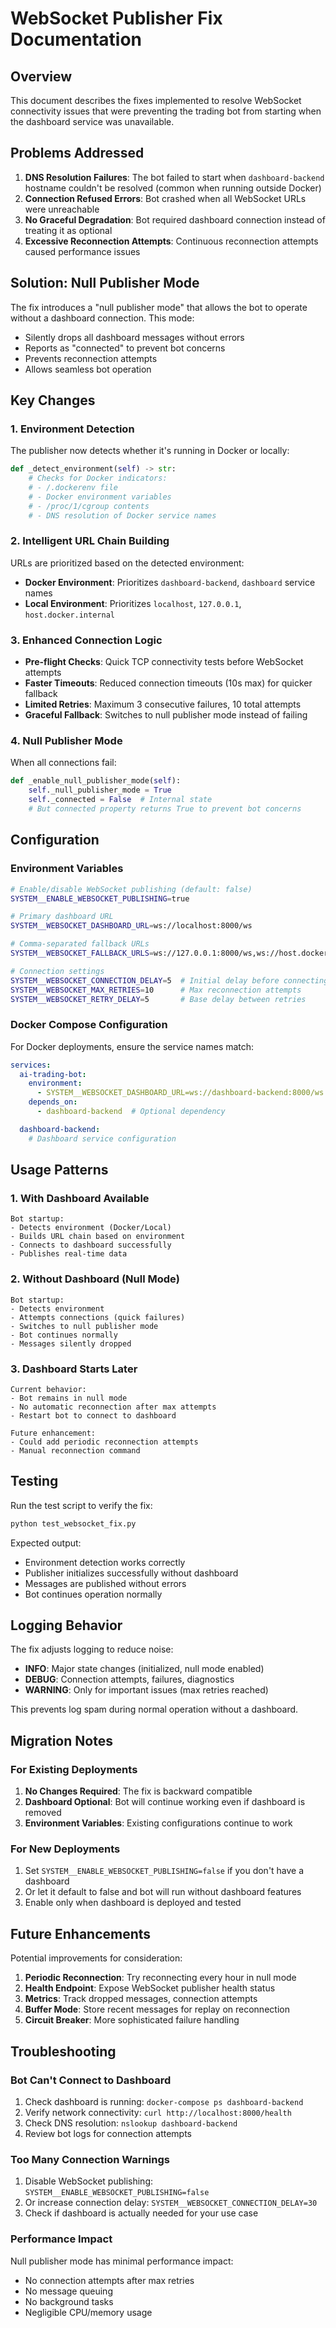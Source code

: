 # WebSocket Publisher Fix Documentation

## Overview

This document describes the fixes implemented to resolve WebSocket connectivity issues that were preventing the trading bot from starting when the dashboard service was unavailable.

## Problems Addressed

1. **DNS Resolution Failures**: The bot failed to start when `dashboard-backend` hostname couldn't be resolved (common when running outside Docker)
2. **Connection Refused Errors**: Bot crashed when all WebSocket URLs were unreachable
3. **No Graceful Degradation**: Bot required dashboard connection instead of treating it as optional
4. **Excessive Reconnection Attempts**: Continuous reconnection attempts caused performance issues

## Solution: Null Publisher Mode

The fix introduces a "null publisher mode" that allows the bot to operate without a dashboard connection. This mode:

- Silently drops all dashboard messages without errors
- Reports as "connected" to prevent bot concerns
- Prevents reconnection attempts
- Allows seamless bot operation

## Key Changes

### 1. Environment Detection

The publisher now detects whether it's running in Docker or locally:

```python
def _detect_environment(self) -> str:
    # Checks for Docker indicators:
    # - /.dockerenv file
    # - Docker environment variables
    # - /proc/1/cgroup contents
    # - DNS resolution of Docker service names
```

### 2. Intelligent URL Chain Building

URLs are prioritized based on the detected environment:

- **Docker Environment**: Prioritizes `dashboard-backend`, `dashboard` service names
- **Local Environment**: Prioritizes `localhost`, `127.0.0.1`, `host.docker.internal`

### 3. Enhanced Connection Logic

- **Pre-flight Checks**: Quick TCP connectivity tests before WebSocket attempts
- **Faster Timeouts**: Reduced connection timeouts (10s max) for quicker fallback
- **Limited Retries**: Maximum 3 consecutive failures, 10 total attempts
- **Graceful Fallback**: Switches to null publisher mode instead of failing

### 4. Null Publisher Mode

When all connections fail:

```python
def _enable_null_publisher_mode(self):
    self._null_publisher_mode = True
    self._connected = False  # Internal state
    # But connected property returns True to prevent bot concerns
```

## Configuration

### Environment Variables

```bash
# Enable/disable WebSocket publishing (default: false)
SYSTEM__ENABLE_WEBSOCKET_PUBLISHING=true

# Primary dashboard URL
SYSTEM__WEBSOCKET_DASHBOARD_URL=ws://localhost:8000/ws

# Comma-separated fallback URLs
SYSTEM__WEBSOCKET_FALLBACK_URLS=ws://127.0.0.1:8000/ws,ws://host.docker.internal:8000/ws

# Connection settings
SYSTEM__WEBSOCKET_CONNECTION_DELAY=5  # Initial delay before connecting
SYSTEM__WEBSOCKET_MAX_RETRIES=10      # Max reconnection attempts
SYSTEM__WEBSOCKET_RETRY_DELAY=5       # Base delay between retries
```

### Docker Compose Configuration

For Docker deployments, ensure the service names match:

```yaml
services:
  ai-trading-bot:
    environment:
      - SYSTEM__WEBSOCKET_DASHBOARD_URL=ws://dashboard-backend:8000/ws
    depends_on:
      - dashboard-backend  # Optional dependency

  dashboard-backend:
    # Dashboard service configuration
```

## Usage Patterns

### 1. With Dashboard Available

```
Bot startup:
- Detects environment (Docker/Local)
- Builds URL chain based on environment
- Connects to dashboard successfully
- Publishes real-time data
```

### 2. Without Dashboard (Null Mode)

```
Bot startup:
- Detects environment
- Attempts connections (quick failures)
- Switches to null publisher mode
- Bot continues normally
- Messages silently dropped
```

### 3. Dashboard Starts Later

```
Current behavior:
- Bot remains in null mode
- No automatic reconnection after max attempts
- Restart bot to connect to dashboard

Future enhancement:
- Could add periodic reconnection attempts
- Manual reconnection command
```

## Testing

Run the test script to verify the fix:

```bash
python test_websocket_fix.py
```

Expected output:
- Environment detection works correctly
- Publisher initializes successfully without dashboard
- Messages are published without errors
- Bot continues operation normally

## Logging Behavior

The fix adjusts logging to reduce noise:

- **INFO**: Major state changes (initialized, null mode enabled)
- **DEBUG**: Connection attempts, failures, diagnostics
- **WARNING**: Only for important issues (max retries reached)

This prevents log spam during normal operation without a dashboard.

## Migration Notes

### For Existing Deployments

1. **No Changes Required**: The fix is backward compatible
2. **Dashboard Optional**: Bot will continue working even if dashboard is removed
3. **Environment Variables**: Existing configurations continue to work

### For New Deployments

1. Set `SYSTEM__ENABLE_WEBSOCKET_PUBLISHING=false` if you don't have a dashboard
2. Or let it default to false and bot will run without dashboard features
3. Enable only when dashboard is deployed and tested

## Future Enhancements

Potential improvements for consideration:

1. **Periodic Reconnection**: Try reconnecting every hour in null mode
2. **Health Endpoint**: Expose WebSocket publisher health status
3. **Metrics**: Track dropped messages, connection attempts
4. **Buffer Mode**: Store recent messages for replay on reconnection
5. **Circuit Breaker**: More sophisticated failure handling

## Troubleshooting

### Bot Can't Connect to Dashboard

1. Check dashboard is running: `docker-compose ps dashboard-backend`
2. Verify network connectivity: `curl http://localhost:8000/health`
3. Check DNS resolution: `nslookup dashboard-backend`
4. Review bot logs for connection attempts

### Too Many Connection Warnings

1. Disable WebSocket publishing: `SYSTEM__ENABLE_WEBSOCKET_PUBLISHING=false`
2. Or increase connection delay: `SYSTEM__WEBSOCKET_CONNECTION_DELAY=30`
3. Check if dashboard is actually needed for your use case

### Performance Impact

Null publisher mode has minimal performance impact:
- No connection attempts after max retries
- No message queuing
- No background tasks
- Negligible CPU/memory usage
